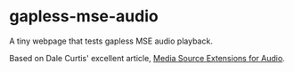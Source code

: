 # gapless-mse-audio
A tiny webpage that tests gapless MSE audio playback.

Based on Dale Curtis' excellent article, [Media Source Extensions for Audio](https://developers.google.com/web/updates/2015/06/Media-Source-Extensions-for-Audio?hl=en).

